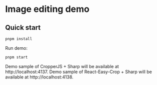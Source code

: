 # Image editing demo

## Quick start

```
pnpm install
```

Run demo:

```
pnpm start
```

Demo sample of CropperJS + Sharp will be available at http://localhost:4137.
Demo sample of React-Easy-Crop + Sharp will be available at http://localhost:4138.
